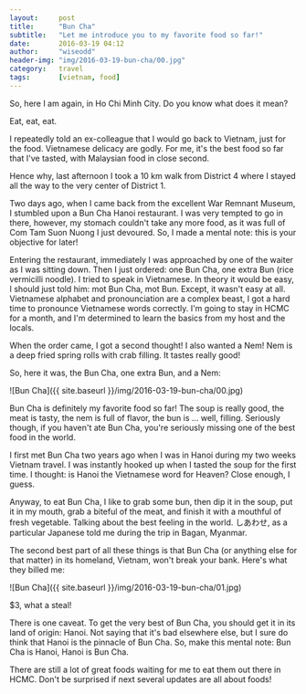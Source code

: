```yaml
---
layout:     post
title:      "Bun Cha"
subtitle:   "Let me introduce you to my favorite food so far!"
date:       2016-03-19 04:12
author:     "wiseodd"
header-img: "img/2016-03-19-bun-cha/00.jpg"
category:   travel
tags:       [vietnam, food]
---
```


So, here I am again, in Ho Chi Minh City. Do you know what does it mean?

Eat, eat, eat.

I repeatedly told an ex-colleague that I would go back to Vietnam, just for the food. Vietnamese delicacy are godly. For me, it's the best food so far that I've tasted, with Malaysian food in close second.

Hence why, last afternoon I took a 10 km walk from District 4 where I stayed all the way to the very center of District 1.

Two days ago, when I came back from the excellent War Remnant Museum, I stumbled upon a Bun Cha Hanoi restaurant. I was very tempted to go in there, however, my stomach couldn't take any more food, as it was full of Com Tam Suon Nuong I just devoured. So, I made a mental note: this is your objective for later!

Entering the restaurant, immediately I was approached by one of the waiter as I was sitting down. Then I just ordered: one Bun Cha, one extra Bun (rice vermicilli noodle). I tried to speak in Vietnamese. In theory it would be easy, I should just told him: mot Bun Cha, mot Bun. Except, it wasn't easy at all. Vietnamese alphabet and pronounciation are a complex beast, I got a hard time to pronounce Vietnamese words correctly. I'm going to stay in HCMC for a month, and I'm determined to learn the basics from my host and the locals.

When the order came, I got a second thought! I also wanted a Nem! Nem is a deep fried spring rolls with crab filling. It tastes really good!

So, here it was, the Bun Cha, one extra Bun, and a Nem:

![Bun Cha]({{ site.baseurl }}/img/2016-03-19-bun-cha/00.jpg)

Bun Cha is definitely my favorite food so far! The soup is really good, the meat is tasty, the nem is full of flavor, the bun is ... well, filling. Seriously though, if you haven't ate Bun Cha, you're seriously missing one of the best food in the world.

I first met Bun Cha two years ago when I was in Hanoi during my two weeks Vietnam travel. I was instantly hooked up when I tasted the soup for the first time. I thought: is Hanoi the Vietnamese word for Heaven? Close enough, I guess.

Anyway, to eat Bun Cha, I like to grab some bun, then dip it in the soup, put it in my mouth, grab a biteful of the meat, and finish it with a mouthful of fresh vegetable. Talking about the best feeling in the world. しあわせ, as a particular Japanese told me during the trip in Bagan, Myanmar.

The second best part of all these things is that Bun Cha (or anything else for that matter) in its homeland, Vietnam, won't break your bank. Here's what they billed me:

![Bun Cha]({{ site.baseurl }}/img/2016-03-19-bun-cha/01.jpg)

$3, what a steal!

There is one caveat. To get the very best of Bun Cha, you should get it in its land of origin: Hanoi. Not saying that it's bad elsewhere else, but I sure do think that Hanoi is the pinnacle of Bun Cha. So, make this mental note: Bun Cha is Hanoi, Hanoi is Bun Cha.

There are still a lot of great foods waiting for me to eat them out there in HCMC. Don't be surprised if next several updates are all about foods!
